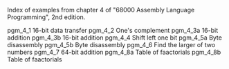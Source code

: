 Index of examples from chapter 4 of "68000 Assembly Language
Programming", 2nd edition.

pgm_4_1       16-bit data transfer
pgm_4_2       One's complement
pgm_4_3a      16-bit addition
pgm_4_3b      16-bit addition
pgm_4_4       Shift left one bit
pgm_4_5a      Byte disassembly
pgm_4_5b      Byte disassembly
pgm_4_6       Find the larger of two numbers
pgm_4_7       64-bit addition
pgm_4_8a      Table of faactorials
pgm_4_8b      Table of faactorials
